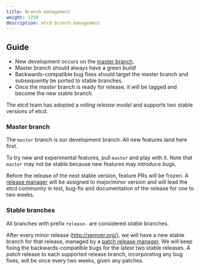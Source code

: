 ```yaml
---
title: Branch management
weight: 1250
description: etcd branch management
---
```


## Guide

* New development occurs on the [master branch][master].
* Master branch should always have a green build!
* Backwards-compatible bug fixes should target the master branch and subsequently be ported to stable branches.
* Once the master branch is ready for release, it will be tagged and become the new stable branch.

The etcd team has adopted a *rolling release model* and supports two stable versions of etcd.

### Master branch

The `master` branch is our development branch. All new features land here first.

To try new and experimental features, pull `master` and play with it. Note that `master` may not be stable because new features may introduce bugs.

Before the release of the next stable version, feature PRs will be frozen. A [release manager](./dev-internal/release#release-management) will be assigned to major/minor version and will lead the etcd community in test, bug-fix and documentation of the release for one to two weeks.

### Stable branches

All branches with prefix `release-` are considered _stable_ branches.

After every minor release (http://semver.org/), we will have a new stable branch for that release, managed by a [patch release manager](./dev-internal/release#release-management). We will keep fixing the backwards-compatible bugs for the latest two stable releases. A _patch_ release to each supported release branch, incorporating any bug fixes, will be once every two weeks, given any patches.

[master]: https://github.com/etcd-io/etcd/tree/master

